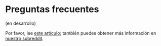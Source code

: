 # Preguntas frecuentes

(en desarrollo)

Por favor, lee [este artículo](https://nebulas.io/faq.html); también puedes obtener más información en [nuestro subreddit](https://reddit.com/r/nebulas).
